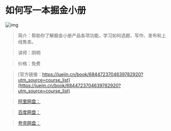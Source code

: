 # 如何写一本掘金小册

![img](../../assets/e8127552922249a59ef0f9dc7dec831c~tplv-k3u1fbpfcp-no-mark:280:280:200:280.png)

> 简介：帮助你了解掘金小册产品各项功能，学习如何选题、写作、发布和上线售卖。

> 讲师：阴明

> 价格：免费

> [官方链接：https://juejin.cn/book/6844723704639782920?utm_source=course_list](https://juejin.cn/book/6844723704639782920?utm_source=course_list)

> [阿里网盘：]()

> [百度网盘：]()

> [夸克网盘：]()
